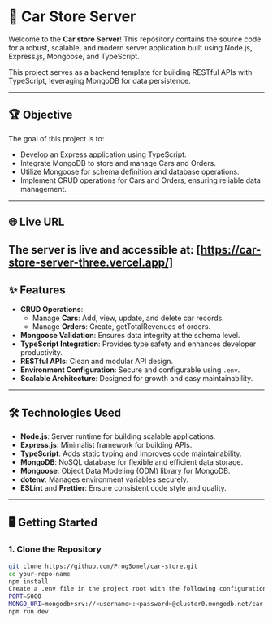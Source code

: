 # 🚗 **Car Store Server**

Welcome to the **Car store Server**! This repository contains the source code for a robust, scalable, and modern server application built using Node.js, Express.js, Mongoose, and TypeScript. 

This project serves as a backend template for building RESTful APIs with TypeScript, leveraging MongoDB for data persistence.

---

## 🏆 **Objective**
The goal of this project is to:
- Develop an Express application using TypeScript.
- Integrate MongoDB to store and manage Cars and Orders.
- Utilize Mongoose for schema definition and database operations.
- Implement CRUD operations for Cars and Orders, ensuring reliable data management.

---

## 🌐 **Live URL**
The server is live and accessible at: [https://car-store-server-three.vercel.app/]
---

## ✨ **Features**
- **CRUD Operations**:
  - Manage **Cars**: Add, view, update, and delete car records.
  - Manage **Orders**: Create, getTotalRevenues of orders.
- **Mongoose Validation**: Ensures data integrity at the schema level.
- **TypeScript Integration**: Provides type safety and enhances developer productivity.
- **RESTful APIs**: Clean and modular API design.
- **Environment Configuration**: Secure and configurable using `.env`.
- **Scalable Architecture**: Designed for growth and easy maintainability.

---

## 🛠️ **Technologies Used**
- **Node.js**: Server runtime for building scalable applications.
- **Express.js**: Minimalist framework for building APIs.
- **TypeScript**: Adds static typing and improves code maintainability.
- **MongoDB**: NoSQL database for flexible and efficient data storage.
- **Mongoose**: Object Data Modeling (ODM) library for MongoDB.
- **dotenv**: Manages environment variables securely.
- **ESLint** and **Prettier**: Ensure consistent code style and quality.

---

## 🖥️ **Getting Started**

### **1. Clone the Repository**
```bash
git clone https://github.com/ProgSomel/car-store.git
cd your-repo-name
npm install
Create a .env file in the project root with the following configuration:
PORT=5000
MONGO_URI=mongodb+srv://<username>:<password>@cluster0.mongodb.net/car-store?retryWrites=true&w=majority
npm run dev




